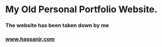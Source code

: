 # My Old Personal Portfolio Website.

### The website has been taken down by me
### www.hassanjr.com

